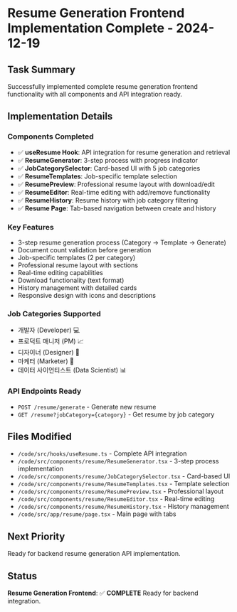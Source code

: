 # Resume Generation Frontend Implementation Complete - 2024-12-19

## Task Summary
Successfully implemented complete resume generation frontend functionality with all components and API integration ready.

## Implementation Details

### Components Completed
- ✅ **useResume Hook**: API integration for resume generation and retrieval
- ✅ **ResumeGenerator**: 3-step process with progress indicator
- ✅ **JobCategorySelector**: Card-based UI with 5 job categories
- ✅ **ResumeTemplates**: Job-specific template selection
- ✅ **ResumePreview**: Professional resume layout with download/edit
- ✅ **ResumeEditor**: Real-time editing with add/remove functionality
- ✅ **ResumeHistory**: Resume history with job category filtering
- ✅ **Resume Page**: Tab-based navigation between create and history

### Key Features
- 3-step resume generation process (Category → Template → Generate)
- Document count validation before generation
- Job-specific templates (2 per category)
- Professional resume layout with sections
- Real-time editing capabilities
- Download functionality (text format)
- History management with detailed cards
- Responsive design with icons and descriptions

### Job Categories Supported
- 개발자 (Developer) 💻
- 프로덕트 매니저 (PM) 📈
- 디자이너 (Designer) 🎨
- 마케터 (Marketer) 📢
- 데이터 사이언티스트 (Data Scientist) 📊

### API Endpoints Ready
- `POST /resume/generate` - Generate new resume
- `GET /resume?jobCategory={category}` - Get resume by job category

## Files Modified
- `/code/src/hooks/useResume.ts` - Complete API integration
- `/code/src/components/resume/ResumeGenerator.tsx` - 3-step process implementation
- `/code/src/components/resume/JobCategorySelector.tsx` - Card-based UI
- `/code/src/components/resume/ResumeTemplates.tsx` - Template selection
- `/code/src/components/resume/ResumePreview.tsx` - Professional layout
- `/code/src/components/resume/ResumeEditor.tsx` - Real-time editing
- `/code/src/components/resume/ResumeHistory.tsx` - History management
- `/code/src/app/resume/page.tsx` - Main page with tabs

## Next Priority
Ready for backend resume generation API implementation.

## Status
**Resume Generation Frontend**: ✅ **COMPLETE**
Ready for backend integration.